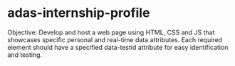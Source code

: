 # adas-internship-profile
Objective: Develop and host a web page using HTML, CSS and JS that showcases specific personal and real-time data attributes. Each required element should have a specified data-testid attribute for easy identification and testing.
